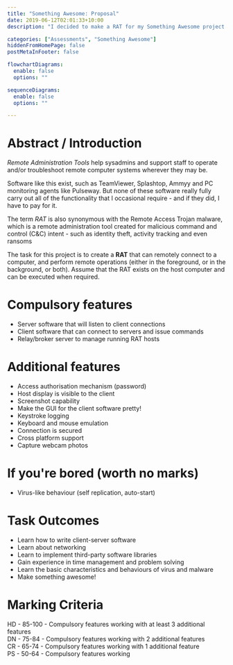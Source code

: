 ```yaml
---
title: "Something Awesome: Proposal"
date: 2019-06-12T02:01:33+10:00
description: "I decided to make a RAT for my Something Awesome project..."

categories: ["Assessments", "Something Awesome"]
hiddenFromHomePage: false
postMetaInFooter: false

flowchartDiagrams:
  enable: false
  options: ""

sequenceDiagrams: 
  enable: false
  options: ""

---
```


# Abstract / Introduction

_Remote Administration Tools_ help sysadmins and support staff to operate and/or troubleshoot remote computer systems wherever they may be.

Software like this exist, such as TeamViewer, Splashtop, Ammyy and PC monitoring agents like Pulseway. But none of these software really fully carry out all of the functionality that I occasional require - and if they did, I have to pay for it.

The term _RAT_ is also synonymous with the Remote Access Trojan malware, which is a remote administration tool created for malicious command and control (C&C) intent - such as identity theft, activity tracking and even ransoms

The task for this project is to create a **RAT** that can remotely connect to a computer, and perform remote operations (either in the foreground, or in the background, or both). Assume that the RAT exists on the host computer and can be executed when required.


# Compulsory features

* Server software that will listen to client connections
* Client software that can connect to servers and issue commands
* Relay/broker server to manage running RAT hosts

# Additional features

* Access authorisation mechanism (password)
* Host display is visible to the client
* Screenshot capability
* Make the GUI for the client software pretty!
* Keystroke logging
* Keyboard and mouse emulation
* Connection is secured
* Cross platform support
* Capture webcam photos

<!-- * Hidden execution -->
<!-- * Remote code execution -->

# If you&apos;re bored (worth no marks)

* Virus-like behaviour (self replication, auto-start)

# Task Outcomes

* Learn how to write client-server software
* Learn about networking
* Learn to implement third-party software libraries
* Gain experience in time management and problem solving
* Learn the basic characteristics and behaviours of virus and malware
* Make something awesome!

# Marking Criteria

HD - 85-100 - Compulsory features working with at least 3 additional features  
DN - 75-84 - Compulsory features working with 2 additional features  
CR - 65-74 - Compulsory features working with 1 additional feature  
PS - 50-64 - Compulsory features working  
